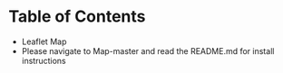 # Table of Contents

- Leaflet Map
- Please navigate to Map-master and read the README.md for install instructions
